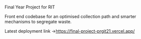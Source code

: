 Final Year Project for RIT

Front end codebase for an optimised collection path and smarter mechanisms to segregate waste.

Latest deployment link ->https://final-project-prgit21.vercel.app/
